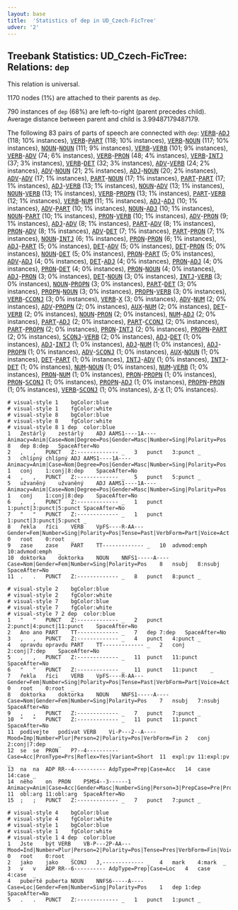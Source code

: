 ```yaml
---
layout: base
title:  'Statistics of dep in UD_Czech-FicTree'
udver: '2'
---
```


## Treebank Statistics: UD_Czech-FicTree: Relations: `dep`

This relation is universal.

1170 nodes (1%) are attached to their parents as `dep`.

790 instances of `dep` (68%) are left-to-right (parent precedes child).
Average distance between parent and child is 3.99487179487179.

The following 83 pairs of parts of speech are connected with `dep`: <tt><a href="cs_fictree-pos-VERB.html">VERB</a></tt>-<tt><a href="cs_fictree-pos-ADJ.html">ADJ</a></tt> (118; 10% instances), <tt><a href="cs_fictree-pos-VERB.html">VERB</a></tt>-<tt><a href="cs_fictree-pos-PART.html">PART</a></tt> (118; 10% instances), <tt><a href="cs_fictree-pos-VERB.html">VERB</a></tt>-<tt><a href="cs_fictree-pos-NOUN.html">NOUN</a></tt> (117; 10% instances), <tt><a href="cs_fictree-pos-NOUN.html">NOUN</a></tt>-<tt><a href="cs_fictree-pos-NOUN.html">NOUN</a></tt> (111; 9% instances), <tt><a href="cs_fictree-pos-VERB.html">VERB</a></tt>-<tt><a href="cs_fictree-pos-VERB.html">VERB</a></tt> (101; 9% instances), <tt><a href="cs_fictree-pos-VERB.html">VERB</a></tt>-<tt><a href="cs_fictree-pos-ADV.html">ADV</a></tt> (74; 6% instances), <tt><a href="cs_fictree-pos-VERB.html">VERB</a></tt>-<tt><a href="cs_fictree-pos-PRON.html">PRON</a></tt> (48; 4% instances), <tt><a href="cs_fictree-pos-VERB.html">VERB</a></tt>-<tt><a href="cs_fictree-pos-INTJ.html">INTJ</a></tt> (37; 3% instances), <tt><a href="cs_fictree-pos-VERB.html">VERB</a></tt>-<tt><a href="cs_fictree-pos-DET.html">DET</a></tt> (32; 3% instances), <tt><a href="cs_fictree-pos-ADV.html">ADV</a></tt>-<tt><a href="cs_fictree-pos-VERB.html">VERB</a></tt> (24; 2% instances), <tt><a href="cs_fictree-pos-ADV.html">ADV</a></tt>-<tt><a href="cs_fictree-pos-NOUN.html">NOUN</a></tt> (21; 2% instances), <tt><a href="cs_fictree-pos-ADJ.html">ADJ</a></tt>-<tt><a href="cs_fictree-pos-NOUN.html">NOUN</a></tt> (20; 2% instances), <tt><a href="cs_fictree-pos-ADV.html">ADV</a></tt>-<tt><a href="cs_fictree-pos-ADV.html">ADV</a></tt> (17; 1% instances), <tt><a href="cs_fictree-pos-PART.html">PART</a></tt>-<tt><a href="cs_fictree-pos-NOUN.html">NOUN</a></tt> (17; 1% instances), <tt><a href="cs_fictree-pos-PART.html">PART</a></tt>-<tt><a href="cs_fictree-pos-PART.html">PART</a></tt> (17; 1% instances), <tt><a href="cs_fictree-pos-ADJ.html">ADJ</a></tt>-<tt><a href="cs_fictree-pos-VERB.html">VERB</a></tt> (13; 1% instances), <tt><a href="cs_fictree-pos-NOUN.html">NOUN</a></tt>-<tt><a href="cs_fictree-pos-ADV.html">ADV</a></tt> (13; 1% instances), <tt><a href="cs_fictree-pos-NOUN.html">NOUN</a></tt>-<tt><a href="cs_fictree-pos-VERB.html">VERB</a></tt> (13; 1% instances), <tt><a href="cs_fictree-pos-VERB.html">VERB</a></tt>-<tt><a href="cs_fictree-pos-PROPN.html">PROPN</a></tt> (13; 1% instances), <tt><a href="cs_fictree-pos-PART.html">PART</a></tt>-<tt><a href="cs_fictree-pos-VERB.html">VERB</a></tt> (12; 1% instances), <tt><a href="cs_fictree-pos-VERB.html">VERB</a></tt>-<tt><a href="cs_fictree-pos-NUM.html">NUM</a></tt> (11; 1% instances), <tt><a href="cs_fictree-pos-ADJ.html">ADJ</a></tt>-<tt><a href="cs_fictree-pos-ADJ.html">ADJ</a></tt> (10; 1% instances), <tt><a href="cs_fictree-pos-ADV.html">ADV</a></tt>-<tt><a href="cs_fictree-pos-PART.html">PART</a></tt> (10; 1% instances), <tt><a href="cs_fictree-pos-NOUN.html">NOUN</a></tt>-<tt><a href="cs_fictree-pos-ADJ.html">ADJ</a></tt> (10; 1% instances), <tt><a href="cs_fictree-pos-NOUN.html">NOUN</a></tt>-<tt><a href="cs_fictree-pos-PART.html">PART</a></tt> (10; 1% instances), <tt><a href="cs_fictree-pos-PRON.html">PRON</a></tt>-<tt><a href="cs_fictree-pos-VERB.html">VERB</a></tt> (10; 1% instances), <tt><a href="cs_fictree-pos-ADV.html">ADV</a></tt>-<tt><a href="cs_fictree-pos-PRON.html">PRON</a></tt> (9; 1% instances), <tt><a href="cs_fictree-pos-ADJ.html">ADJ</a></tt>-<tt><a href="cs_fictree-pos-ADV.html">ADV</a></tt> (8; 1% instances), <tt><a href="cs_fictree-pos-PART.html">PART</a></tt>-<tt><a href="cs_fictree-pos-ADV.html">ADV</a></tt> (8; 1% instances), <tt><a href="cs_fictree-pos-PRON.html">PRON</a></tt>-<tt><a href="cs_fictree-pos-ADV.html">ADV</a></tt> (8; 1% instances), <tt><a href="cs_fictree-pos-ADV.html">ADV</a></tt>-<tt><a href="cs_fictree-pos-DET.html">DET</a></tt> (7; 1% instances), <tt><a href="cs_fictree-pos-PART.html">PART</a></tt>-<tt><a href="cs_fictree-pos-PRON.html">PRON</a></tt> (7; 1% instances), <tt><a href="cs_fictree-pos-NOUN.html">NOUN</a></tt>-<tt><a href="cs_fictree-pos-INTJ.html">INTJ</a></tt> (6; 1% instances), <tt><a href="cs_fictree-pos-PRON.html">PRON</a></tt>-<tt><a href="cs_fictree-pos-PRON.html">PRON</a></tt> (6; 1% instances), <tt><a href="cs_fictree-pos-ADJ.html">ADJ</a></tt>-<tt><a href="cs_fictree-pos-PART.html">PART</a></tt> (5; 0% instances), <tt><a href="cs_fictree-pos-DET.html">DET</a></tt>-<tt><a href="cs_fictree-pos-ADV.html">ADV</a></tt> (5; 0% instances), <tt><a href="cs_fictree-pos-DET.html">DET</a></tt>-<tt><a href="cs_fictree-pos-PRON.html">PRON</a></tt> (5; 0% instances), <tt><a href="cs_fictree-pos-NOUN.html">NOUN</a></tt>-<tt><a href="cs_fictree-pos-DET.html">DET</a></tt> (5; 0% instances), <tt><a href="cs_fictree-pos-PRON.html">PRON</a></tt>-<tt><a href="cs_fictree-pos-PART.html">PART</a></tt> (5; 0% instances), <tt><a href="cs_fictree-pos-ADV.html">ADV</a></tt>-<tt><a href="cs_fictree-pos-ADJ.html">ADJ</a></tt> (4; 0% instances), <tt><a href="cs_fictree-pos-DET.html">DET</a></tt>-<tt><a href="cs_fictree-pos-ADJ.html">ADJ</a></tt> (4; 0% instances), <tt><a href="cs_fictree-pos-PRON.html">PRON</a></tt>-<tt><a href="cs_fictree-pos-ADJ.html">ADJ</a></tt> (4; 0% instances), <tt><a href="cs_fictree-pos-PRON.html">PRON</a></tt>-<tt><a href="cs_fictree-pos-DET.html">DET</a></tt> (4; 0% instances), <tt><a href="cs_fictree-pos-PRON.html">PRON</a></tt>-<tt><a href="cs_fictree-pos-NOUN.html">NOUN</a></tt> (4; 0% instances), <tt><a href="cs_fictree-pos-ADJ.html">ADJ</a></tt>-<tt><a href="cs_fictree-pos-PRON.html">PRON</a></tt> (3; 0% instances), <tt><a href="cs_fictree-pos-DET.html">DET</a></tt>-<tt><a href="cs_fictree-pos-NOUN.html">NOUN</a></tt> (3; 0% instances), <tt><a href="cs_fictree-pos-INTJ.html">INTJ</a></tt>-<tt><a href="cs_fictree-pos-VERB.html">VERB</a></tt> (3; 0% instances), <tt><a href="cs_fictree-pos-NOUN.html">NOUN</a></tt>-<tt><a href="cs_fictree-pos-PROPN.html">PROPN</a></tt> (3; 0% instances), <tt><a href="cs_fictree-pos-PART.html">PART</a></tt>-<tt><a href="cs_fictree-pos-DET.html">DET</a></tt> (3; 0% instances), <tt><a href="cs_fictree-pos-PROPN.html">PROPN</a></tt>-<tt><a href="cs_fictree-pos-NOUN.html">NOUN</a></tt> (3; 0% instances), <tt><a href="cs_fictree-pos-PROPN.html">PROPN</a></tt>-<tt><a href="cs_fictree-pos-VERB.html">VERB</a></tt> (3; 0% instances), <tt><a href="cs_fictree-pos-VERB.html">VERB</a></tt>-<tt><a href="cs_fictree-pos-CCONJ.html">CCONJ</a></tt> (3; 0% instances), <tt><a href="cs_fictree-pos-VERB.html">VERB</a></tt>-<tt><a href="cs_fictree-pos-X.html">X</a></tt> (3; 0% instances), <tt><a href="cs_fictree-pos-ADV.html">ADV</a></tt>-<tt><a href="cs_fictree-pos-NUM.html">NUM</a></tt> (2; 0% instances), <tt><a href="cs_fictree-pos-ADV.html">ADV</a></tt>-<tt><a href="cs_fictree-pos-PROPN.html">PROPN</a></tt> (2; 0% instances), <tt><a href="cs_fictree-pos-AUX.html">AUX</a></tt>-<tt><a href="cs_fictree-pos-NUM.html">NUM</a></tt> (2; 0% instances), <tt><a href="cs_fictree-pos-DET.html">DET</a></tt>-<tt><a href="cs_fictree-pos-VERB.html">VERB</a></tt> (2; 0% instances), <tt><a href="cs_fictree-pos-NOUN.html">NOUN</a></tt>-<tt><a href="cs_fictree-pos-PRON.html">PRON</a></tt> (2; 0% instances), <tt><a href="cs_fictree-pos-NUM.html">NUM</a></tt>-<tt><a href="cs_fictree-pos-ADJ.html">ADJ</a></tt> (2; 0% instances), <tt><a href="cs_fictree-pos-PART.html">PART</a></tt>-<tt><a href="cs_fictree-pos-ADJ.html">ADJ</a></tt> (2; 0% instances), <tt><a href="cs_fictree-pos-PART.html">PART</a></tt>-<tt><a href="cs_fictree-pos-CCONJ.html">CCONJ</a></tt> (2; 0% instances), <tt><a href="cs_fictree-pos-PART.html">PART</a></tt>-<tt><a href="cs_fictree-pos-PROPN.html">PROPN</a></tt> (2; 0% instances), <tt><a href="cs_fictree-pos-PRON.html">PRON</a></tt>-<tt><a href="cs_fictree-pos-INTJ.html">INTJ</a></tt> (2; 0% instances), <tt><a href="cs_fictree-pos-PROPN.html">PROPN</a></tt>-<tt><a href="cs_fictree-pos-PART.html">PART</a></tt> (2; 0% instances), <tt><a href="cs_fictree-pos-SCONJ.html">SCONJ</a></tt>-<tt><a href="cs_fictree-pos-VERB.html">VERB</a></tt> (2; 0% instances), <tt><a href="cs_fictree-pos-ADJ.html">ADJ</a></tt>-<tt><a href="cs_fictree-pos-DET.html">DET</a></tt> (1; 0% instances), <tt><a href="cs_fictree-pos-ADJ.html">ADJ</a></tt>-<tt><a href="cs_fictree-pos-INTJ.html">INTJ</a></tt> (1; 0% instances), <tt><a href="cs_fictree-pos-ADJ.html">ADJ</a></tt>-<tt><a href="cs_fictree-pos-NUM.html">NUM</a></tt> (1; 0% instances), <tt><a href="cs_fictree-pos-ADJ.html">ADJ</a></tt>-<tt><a href="cs_fictree-pos-PROPN.html">PROPN</a></tt> (1; 0% instances), <tt><a href="cs_fictree-pos-ADV.html">ADV</a></tt>-<tt><a href="cs_fictree-pos-SCONJ.html">SCONJ</a></tt> (1; 0% instances), <tt><a href="cs_fictree-pos-AUX.html">AUX</a></tt>-<tt><a href="cs_fictree-pos-NOUN.html">NOUN</a></tt> (1; 0% instances), <tt><a href="cs_fictree-pos-DET.html">DET</a></tt>-<tt><a href="cs_fictree-pos-PART.html">PART</a></tt> (1; 0% instances), <tt><a href="cs_fictree-pos-INTJ.html">INTJ</a></tt>-<tt><a href="cs_fictree-pos-ADV.html">ADV</a></tt> (1; 0% instances), <tt><a href="cs_fictree-pos-INTJ.html">INTJ</a></tt>-<tt><a href="cs_fictree-pos-DET.html">DET</a></tt> (1; 0% instances), <tt><a href="cs_fictree-pos-NUM.html">NUM</a></tt>-<tt><a href="cs_fictree-pos-NOUN.html">NOUN</a></tt> (1; 0% instances), <tt><a href="cs_fictree-pos-NUM.html">NUM</a></tt>-<tt><a href="cs_fictree-pos-VERB.html">VERB</a></tt> (1; 0% instances), <tt><a href="cs_fictree-pos-PRON.html">PRON</a></tt>-<tt><a href="cs_fictree-pos-NUM.html">NUM</a></tt> (1; 0% instances), <tt><a href="cs_fictree-pos-PRON.html">PRON</a></tt>-<tt><a href="cs_fictree-pos-PROPN.html">PROPN</a></tt> (1; 0% instances), <tt><a href="cs_fictree-pos-PRON.html">PRON</a></tt>-<tt><a href="cs_fictree-pos-SCONJ.html">SCONJ</a></tt> (1; 0% instances), <tt><a href="cs_fictree-pos-PROPN.html">PROPN</a></tt>-<tt><a href="cs_fictree-pos-ADJ.html">ADJ</a></tt> (1; 0% instances), <tt><a href="cs_fictree-pos-PROPN.html">PROPN</a></tt>-<tt><a href="cs_fictree-pos-PRON.html">PRON</a></tt> (1; 0% instances), <tt><a href="cs_fictree-pos-VERB.html">VERB</a></tt>-<tt><a href="cs_fictree-pos-SCONJ.html">SCONJ</a></tt> (1; 0% instances), <tt><a href="cs_fictree-pos-X.html">X</a></tt>-<tt><a href="cs_fictree-pos-X.html">X</a></tt> (1; 0% instances).


~~~ conllu
# visual-style 1	bgColor:blue
# visual-style 1	fgColor:white
# visual-style 8	bgColor:blue
# visual-style 8	fgColor:white
# visual-style 8 1 dep	color:blue
1	Zestárlý	zestárlý	ADJ	AAMS1----1A----	Animacy=Anim|Case=Nom|Degree=Pos|Gender=Masc|Number=Sing|Polarity=Pos	8	dep	8:dep	SpaceAfter=No
2	,	,	PUNCT	Z:-------------	_	3	punct	3:punct	_
3	chlípný	chlípný	ADJ	AAMS1----1A----	Animacy=Anim|Case=Nom|Degree=Pos|Gender=Masc|Number=Sing|Polarity=Pos	1	conj	1:conj|8:dep	SpaceAfter=No
4	,	,	PUNCT	Z:-------------	_	5	punct	5:punct	_
5	užvaněný	užvaněný	ADJ	AAMS1----1A----	Animacy=Anim|Case=Nom|Degree=Pos|Gender=Masc|Number=Sing|Polarity=Pos	1	conj	1:conj|8:dep	SpaceAfter=No
6	,	,	PUNCT	Z:-------------	_	1	punct	1:punct|3:punct|5:punct	SpaceAfter=No
7	"	"	PUNCT	Z:-------------	_	1	punct	1:punct|3:punct|5:punct	_
8	řekla	říci	VERB	VpFS----R-AA---	Gender=Fem|Number=Sing|Polarity=Pos|Tense=Past|VerbForm=Part|Voice=Act	0	root	0:root	_
9	zase	zase	PART	TT-------------	_	10	advmod:emph	10:advmod:emph	_
10	doktorka	doktorka	NOUN	NNFS1-----A----	Case=Nom|Gender=Fem|Number=Sing|Polarity=Pos	8	nsubj	8:nsubj	SpaceAfter=No
11	.	.	PUNCT	Z:-------------	_	8	punct	8:punct	_

~~~


~~~ conllu
# visual-style 2	bgColor:blue
# visual-style 2	fgColor:white
# visual-style 7	bgColor:blue
# visual-style 7	fgColor:white
# visual-style 7 2 dep	color:blue
1	"	"	PUNCT	Z:-------------	_	2	punct	2:punct|4:punct|11:punct	SpaceAfter=No
2	Ano	ano	PART	TT-------------	_	7	dep	7:dep	SpaceAfter=No
3	,	,	PUNCT	Z:-------------	_	4	punct	4:punct	_
4	opravdu	opravdu	PART	TT-------------	_	2	conj	2:conj|7:dep	SpaceAfter=No
5	,	,	PUNCT	Z:-------------	_	11	punct	11:punct	SpaceAfter=No
6	"	"	PUNCT	Z:-------------	_	11	punct	11:punct	_
7	řekla	říci	VERB	VpFS----R-AA---	Gender=Fem|Number=Sing|Polarity=Pos|Tense=Past|VerbForm=Part|Voice=Act	0	root	0:root	_
8	doktorka	doktorka	NOUN	NNFS1-----A----	Case=Nom|Gender=Fem|Number=Sing|Polarity=Pos	7	nsubj	7:nsubj	SpaceAfter=No
9	,	,	PUNCT	Z:-------------	_	7	punct	7:punct	_
10	"	"	PUNCT	Z:-------------	_	11	punct	11:punct	SpaceAfter=No
11	podívejte	podívat	VERB	Vi-P---2--A----	Mood=Imp|Number=Plur|Person=2|Polarity=Pos|VerbForm=Fin	2	conj	2:conj|7:dep	_
12	se	se	PRON	P7--4----------	Case=Acc|PronType=Prs|Reflex=Yes|Variant=Short	11	expl:pv	11:expl:pv	_
13	na	na	ADP	RR--4----------	AdpType=Prep|Case=Acc	14	case	14:case	_
14	něho	on	PRON	P5MS4--3------1	Animacy=Anim|Case=Acc|Gender=Masc|Number=Sing|Person=3|PrepCase=Pre|PronType=Prs	11	obl:arg	11:obl:arg	SpaceAfter=No
15	;	;	PUNCT	Z:-------------	_	7	punct	7:punct	_

~~~


~~~ conllu
# visual-style 4	bgColor:blue
# visual-style 4	fgColor:white
# visual-style 1	bgColor:blue
# visual-style 1	fgColor:white
# visual-style 1 4 dep	color:blue
1	Jste	být	VERB	VB-P---2P-AA---	Mood=Ind|Number=Plur|Person=2|Polarity=Pos|Tense=Pres|VerbForm=Fin|Voice=Act	0	root	0:root	_
2	jako	jako	SCONJ	J,-------------	_	4	mark	4:mark	_
3	v	v	ADP	RR--6----------	AdpType=Prep|Case=Loc	4	case	4:case	_
4	pubertě	puberta	NOUN	NNFS6-----A----	Case=Loc|Gender=Fem|Number=Sing|Polarity=Pos	1	dep	1:dep	SpaceAfter=No
5	.	.	PUNCT	Z:-------------	_	1	punct	1:punct	_

~~~


